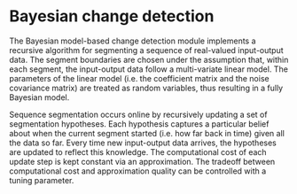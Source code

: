 Bayesian change detection
=========================

The Bayesian model-based change detection module implements a recursive algorithm for segmenting a sequence of real-valued input-output data. The segment boundaries are chosen under the assumption that, within each segment, the input-output data follow a multi-variate linear model. The parameters of the linear model (i.e. the coefficient matrix and the noise covariance matrix) are treated as random variables, thus resulting in a fully Bayesian model.

Sequence segmentation occurs online by recursively updating a set of segmentation hypotheses. Each hypothesis captures a particular belief about when the current segment started (i.e. how far back in time) given all the data so far. Every time new input-output data arrives, the hypotheses are updated to reflect this knowledge. The computational cost of each update step is kept constant via an approximation. The tradeoff between computational cost and approximation quality can be controlled with a tuning parameter.

